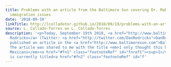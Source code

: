```yaml
---
title: Problems with an article from the Baltimore Sun covering Dr. Mahoney-Steel’s
  immigration issues
date: '2018-09-19'
linkTitle: http://lcolladotor.github.io/2018/09/19/problems-with-an-article-from-the-baltimore-sun-covering-dr-mahoney-steel-s-immigration-issues/
source: L. Collado-Torres on L. Collado-Torres
description: '<p>Today, September 19th 2018, <a href="http://www.baltimoresun.com/balnews-dan-rodricks-20130507-staff.html">Dan
  Rodricks</a> (Twitter: <a href="http://twitter.com/DanRodricks">DanRodricks</a>)
  published an article in the <a href="http://www.baltimoresun.com">Baltimore Sun</a>.
  The article was shared to me with the title <em>I only thought this happened to
  Mexicans</em><a href="#fn1" class="footnoteRef" id="fnref1"><sup>1</sup></a> and
  is currently titled<a href="#fn2" class="footnoteRef" id="f'
---
```

